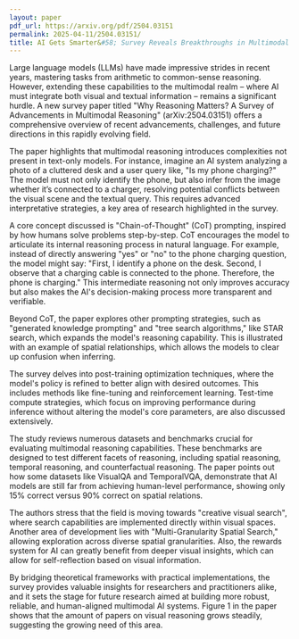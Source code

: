```yaml
---
layout: paper
pdf_url: https://arxiv.org/pdf/2504.03151
permalink: 2025-04-11/2504.03151/
title: AI Gets Smarter&#58; Survey Reveals Breakthroughs in Multimodal Reasoning
---
```




Large language models (LLMs) have made impressive strides in recent years, mastering tasks from arithmetic to common-sense reasoning.  However, extending these capabilities to the multimodal realm – where AI must integrate both visual and textual information – remains a significant hurdle.  A new survey paper titled "Why Reasoning Matters? A Survey of Advancements in Multimodal Reasoning" (arXiv:2504.03151) offers a comprehensive overview of recent advancements, challenges, and future directions in this rapidly evolving field.

The paper highlights that multimodal reasoning introduces complexities not present in text-only models.  For instance, imagine an AI system analyzing a photo of a cluttered desk and a user query like, "Is my phone charging?" The model must not only identify the phone, but also infer from the image whether it’s connected to a charger, resolving potential conflicts between the visual scene and the textual query. This requires advanced interpretative strategies, a key area of research highlighted in the survey.

A core concept discussed is "Chain-of-Thought" (CoT) prompting, inspired by how humans solve problems step-by-step.  CoT encourages the model to articulate its internal reasoning process in natural language.  For example, instead of directly answering "yes" or "no" to the phone charging question, the model might say: "First, I identify a phone on the desk. Second, I observe that a charging cable is connected to the phone. Therefore, the phone is charging." This intermediate reasoning not only improves accuracy but also makes the AI's decision-making process more transparent and verifiable.

Beyond CoT, the paper explores other prompting strategies, such as "generated knowledge prompting" and "tree search algorithms," like STAR search, which expands the model's reasoning capability. This is illustrated with an example of spatial relationships, which allows the models to clear up confusion when inferring.

The survey delves into post-training optimization techniques, where the model's policy is refined to better align with desired outcomes. This includes methods like fine-tuning and reinforcement learning. Test-time compute strategies, which focus on improving performance during inference without altering the model's core parameters, are also discussed extensively.

The study reviews numerous datasets and benchmarks crucial for evaluating multimodal reasoning capabilities. These benchmarks are designed to test different facets of reasoning, including spatial reasoning, temporal reasoning, and counterfactual reasoning. The paper points out how some datasets like VisualQA and TemporalVQA, demonstrate that AI models are still far from achieving human-level performance, showing only 15% correct versus 90% correct on spatial relations.

The authors stress that the field is moving towards "creative visual search", where search capabilities are implemented directly within visual spaces. Another area of development lies with "Multi-Granularity Spatial Search," allowing exploration across diverse spatial granularities. Also, the rewards system for AI can greatly benefit from deeper visual insights, which can allow for self-reflection based on visual information.

By bridging theoretical frameworks with practical implementations, the survey provides valuable insights for researchers and practitioners alike, and it sets the stage for future research aimed at building more robust, reliable, and human-aligned multimodal AI systems. Figure 1 in the paper shows that the amount of papers on visual reasoning grows steadily, suggesting the growing need of this area.